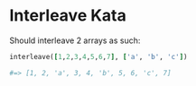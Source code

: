 # Interleave Kata

Should interleave 2 arrays as such:

```ruby
interleave([1,2,3,4,5,6,7], ['a', 'b', 'c']) 

#=> [1, 2, 'a', 3, 4, 'b', 5, 6, 'c', 7]
```

